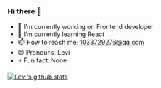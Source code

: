 ### Hi there 👋


- 🔭 I’m currently working on Frontend developer
- 🌱 I’m currently learning React
- 📫 How to reach me: 1033729276@qq.com
- 😄 Pronouns: Levi
- ⚡ Fun fact: None


[![Levi's github stats](https://github-readme-stats.vercel.app/api?username=chaossssss)](https://github.com/anuraghazra/github-readme-stats)